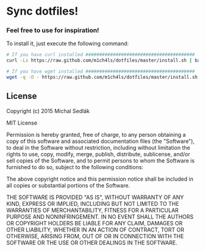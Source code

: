 # Sync dotfiles!
### Feel free to use for inspiration!

To install it, just execute the following command:

```bash
# If you have curl installed ########################################
curl -Ls https://raw.github.com/m1ch4ls/dotfiles/master/install.sh | bash

# If you have wget installed ########################################
wget -q -O - https://raw.github.com/m1ch4ls/dotfiles/master/install.sh | bash
```

## License

Copyright (c) 2015 Michal Sedlák

MIT License

Permission is hereby granted, free of charge, to any person obtaining
a copy of this software and associated documentation files (the
"Software"), to deal in the Software without restriction, including
without limitation the rights to use, copy, modify, merge, publish,
distribute, sublicense, and/or sell copies of the Software, and to
permit persons to whom the Software is furnished to do so, subject to
the following conditions:

The above copyright notice and this permission notice shall be
included in all copies or substantial portions of the Software.

THE SOFTWARE IS PROVIDED "AS IS", WITHOUT WARRANTY OF ANY KIND,
EXPRESS OR IMPLIED, INCLUDING BUT NOT LIMITED TO THE WARRANTIES OF
MERCHANTABILITY, FITNESS FOR A PARTICULAR PURPOSE AND
NONINFRINGEMENT. IN NO EVENT SHALL THE AUTHORS OR COPYRIGHT HOLDERS BE
LIABLE FOR ANY CLAIM, DAMAGES OR OTHER LIABILITY, WHETHER IN AN ACTION
OF CONTRACT, TORT OR OTHERWISE, ARISING FROM, OUT OF OR IN CONNECTION
WITH THE SOFTWARE OR THE USE OR OTHER DEALINGS IN THE SOFTWARE.